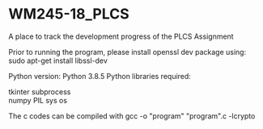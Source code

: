 # WM245-18_PLCS
A place to track the development progress of the PLCS Assignment

Prior to running the program, please install openssl dev package using:
sudo apt-get install libssl-dev

Python version: Python 3.8.5
Python libraries required:

tkinter
subprocess                    
numpy 
PIL
sys
os


The c codes can be compiled with gcc -o "program" "program".c -lcrypto
